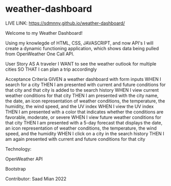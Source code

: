# weather-dashboard


LIVE LINK: https://sdmnny.github.io/weather-dashboard/

Welcome to my Weather Dashboard! 

Using my knowlegde of HTML, CSS, JAVASCRIPT, and now API's I will create a dynamic functioning application, which shows data being pulled from OpenWeather One Call API. 


User Story
AS A traveler
I WANT to see the weather outlook for multiple cities
SO THAT I can plan a trip accordingly


Acceptance Criteria
GIVEN a weather dashboard with form inputs
WHEN I search for a city
THEN I am presented with current and future conditions for that city and that city is added to the search history
WHEN I view current weather conditions for that city
THEN I am presented with the city name, the date, an icon representation of weather conditions, the temperature, the humidity, the wind speed, and the UV index
WHEN I view the UV index
THEN I am presented with a color that indicates whether the conditions are favorable, moderate, or severe
WHEN I view future weather conditions for that city
THEN I am presented with a 5-day forecast that displays the date, an icon representation of weather conditions, the temperature, the wind speed, and the humidity
WHEN I click on a city in the search history
THEN I am again presented with current and future conditions for that city


Technology: 

OpenWeather API 

Bootstrap 


Contributor: 
Saad Mian 
2022 